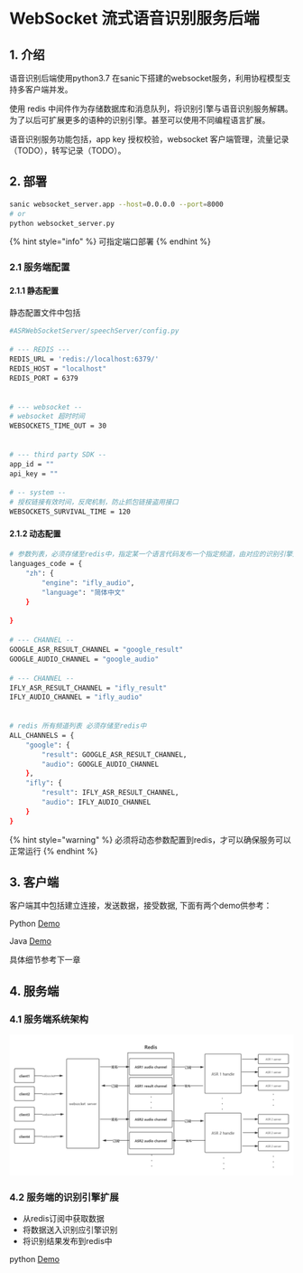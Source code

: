# WebSocket 流式语音识别服务后端

## 1. 介绍

语音识别后端使用python3.7 在sanic下搭建的websocket服务，利用协程模型支持多客户端并发。 

使用 redis 中间件作为存储数据库和消息队列，将识别引擎与语音识别服务解耦。为了以后可扩展更多的语种的识别引擎。甚至可以使用不同编程语言扩展。

语音识别服务功能包括，app key 授权校验，websocket 客户端管理，流量记录（TODO），转写记录（TODO）。

## 2. 部署

```bash
sanic websocket_server.app --host=0.0.0.0 --port=8000
# or
python websocket_server.py
```

{% hint style="info" %}
 可指定端口部署
{% endhint %}

### 2.1 服务端配置

#### 2.1.1 静态配置

静态配置文件中包括

```bash
#ASRWebSocketServer/speechServer/config.py 

# --- REDIS ---
REDIS_URL = 'redis://localhost:6379/'
REDIS_HOST = "localhost"
REDIS_PORT = 6379


# --- websocket --
# websocket 超时时间
WEBSOCKETS_TIME_OUT = 30


# --- third party SDK --
app_id = ""
api_key = ""

# -- system --
# 授权链接有效时间，反爬机制，防止抓包链接盗用接口
WEBSOCKETS_SURVIVAL_TIME = 120
```

#### 2.1.2 动态配置

```bash
# 参数列表，必须存储至redis中，指定某一个语言代码发布一个指定频道，由对应的识别引擎处理
languages_code = {
    "zh": {
        "engine": "ifly_audio",
        "language": "简体中文"
    }

}

# --- CHANNEL --
GOOGLE_ASR_RESULT_CHANNEL = "google_result"
GOOGLE_AUDIO_CHANNEL = "google_audio"

# --- CHANNEL --
IFLY_ASR_RESULT_CHANNEL = "ifly_result"
IFLY_AUDIO_CHANNEL = "ifly_audio"


# redis 所有频道列表 必须存储至redis中
ALL_CHANNELS = {
    "google": {
        "result": GOOGLE_ASR_RESULT_CHANNEL,
        "audio": GOOGLE_AUDIO_CHANNEL
    },
    "ifly": {
        "result": IFLY_ASR_RESULT_CHANNEL,
        "audio": IFLY_AUDIO_CHANNEL
    }
}
```

{% hint style="warning" %}
必须将动态参数配置到redis，才可以确保服务可以正常运行
{% endhint %}



## 3. 客户端

客户端其中包括建立连接，发送数据，接受数据, 下面有两个demo供参考：

Python [Demo](https://github.com/lovemefan/ASRWebSocketServer/blob/master/client/asr_client.py)

Java [Demo](https://github.com/lovemefan/ASRWebSocketServer/tree/master/client/JavaDemo)

具体细节参考下一章

## 4.  服务端

### 4.1 服务端系统架构

![&#x7CFB;&#x7EDF;&#x67B6;&#x6784;](.gitbook/assets/architecture.png)

### 4.2 服务端的识别引擎扩展

* 从redis订阅中获取数据
* 将数据送入识别应引擎识别
* 将识别结果发布到redis中

python [Demo](https://github.com/lovemefan/ASRWebSocketServer/blob/master/speechServer/asr/xunfei_asr_handle.py)

